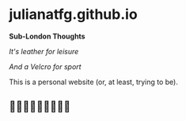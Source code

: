 # julianatfg.github.io

**Sub-London Thoughts**

*It's leather for leisure*

*And a Velcro for sport*

This is a personal website (or, at least, trying to be).
## 🧙🏻‍♀️👩🏻‍💻👩🏻‍🎤

